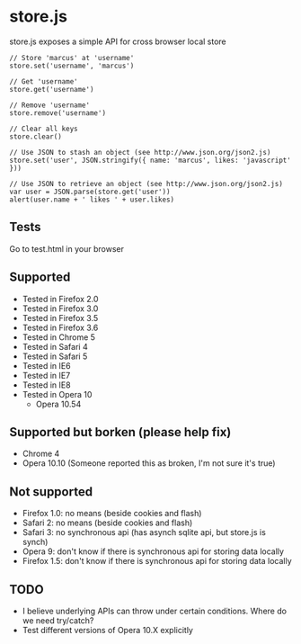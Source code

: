 store.js
========

store.js exposes a simple API for cross browser local store

	// Store 'marcus' at 'username'
	store.set('username', 'marcus')
	
	// Get 'username'
	store.get('username')
	
	// Remove 'username'
	store.remove('username')
	
	// Clear all keys
	store.clear()
	
	// Use JSON to stash an object (see http://www.json.org/json2.js)
	store.set('user', JSON.stringify({ name: 'marcus', likes: 'javascript' }))
	
	// Use JSON to retrieve an object (see http://www.json.org/json2.js)
	var user = JSON.parse(store.get('user'))
	alert(user.name + ' likes ' + user.likes)

Tests
-----
Go to test.html in your browser

Supported
---------
 - Tested in Firefox 2.0
 - Tested in Firefox 3.0
 - Tested in Firefox 3.5
 - Tested in Firefox 3.6
 - Tested in Chrome 5
 - Tested in Safari 4
 - Tested in Safari 5
 - Tested in IE6
 - Tested in IE7
 - Tested in IE8
 - Tested in Opera 10
   - Opera 10.54

Supported but borken (please help fix)
--------------------------------------
 - Chrome 4
 - Opera 10.10 (Someone reported this as broken, I'm not sure it's true)

Not supported
-------------
 - Firefox 1.0: no means (beside cookies and flash)
 - Safari 2: no means (beside cookies and flash)
 - Safari 3: no synchronous api (has asynch sqlite api, but store.js is synch)
 - Opera 9: don't know if there is synchronous api for storing data locally
 - Firefox 1.5: don't know if there is synchronous api for storing data locally

TODO
----
 - I believe underlying APIs can throw under certain conditions. Where do we need try/catch?
 - Test different versions of Opera 10.X explicitly
